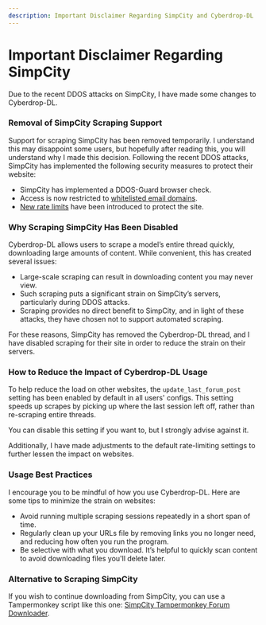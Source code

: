 ```yaml
---
description: Important Disclaimer Regarding SimpCity and Cyberdrop-DL
---
```


# Important Disclaimer Regarding SimpCity

Due to the recent DDOS attacks on SimpCity, I have made some changes to Cyberdrop-DL.

### Removal of SimpCity Scraping Support

Support for scraping SimpCity has been removed temporarily. I understand this may disappoint some users, but hopefully after reading this, you will understand why I made this decision. Following the recent DDOS attacks, SimpCity has implemented the following security measures to protect their website:

* SimpCity has implemented a DDOS-Guard browser check.
* Access is now restricted to [whitelisted email domains](https://simpcity.su/threads/emails-august-2024.365869/).
* [New rate limits](https://simpcity.su/threads/rate-limit-429-error.397746/) have been introduced to protect the site.

### Why Scraping SimpCity Has Been Disabled

Cyberdrop-DL allows users to scrape a model’s entire thread quickly, downloading large amounts of content. While convenient, this has created several issues:

- Large-scale scraping can result in downloading content you may never view.
- Such scraping puts a significant strain on SimpCity’s servers, particularly during DDOS attacks.
- Scraping provides no direct benefit to SimpCity, and in light of these attacks, they have chosen not to support automated scraping.

For these reasons, SimpCity has removed the Cyberdrop-DL thread, and I have disabled scraping for their site in order to reduce the strain on their servers.

### How to Reduce the Impact of Cyberdrop-DL Usage

To help reduce the load on other websites, the `update_last_forum_post` setting has been enabled by default in all users' configs. This setting speeds up scrapes by picking up where the last session left off, rather than re-scraping entire threads.

You can disable this setting if you want to, but I strongly advise against it.

Additionally, I have made adjustments to the default rate-limiting settings to further lessen the impact on websites.

### Usage Best Practices

I encourage you to be mindful of how you use Cyberdrop-DL. Here are some tips to minimize the strain on websites:

- Avoid running multiple scraping sessions repeatedly in a short span of time.
- Regularly clean up your URLs file by removing links you no longer need, and reducing how often you run the program.
- Be selective with what you download. It’s helpful to quickly scan content to avoid downloading files you'll delete later.

### Alternative to Scraping SimpCity

If you wish to continue downloading from SimpCity, you can use a Tampermonkey script like this one: [SimpCity Tampermonkey Forum Downloader](https://simpcity.su/threads/forum-post-downloader-tampermonkey-script.96714/).